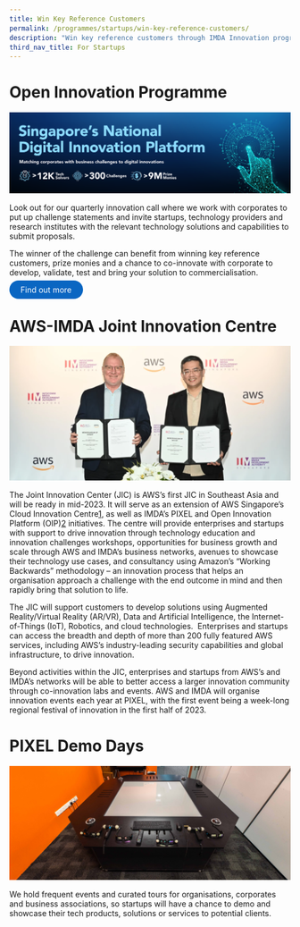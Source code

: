 ```yaml
---
title: Win Key Reference Customers
permalink: /programmes/startups/win-key-reference-customers/
description: "Win key reference customers through IMDA Innovation programme "
third_nav_title: For Startups
---
```

# Open Innovation Programme
![](/images/Programmes/OIP_Hero_banner.jpg)

Look out for our quarterly innovation call where we work with corporates to put up challenge statements and invite startups, technology providers and research institutes with the relevant technology solutions and capabilities to submit proposals. 

The winner of the challenge can benefit from winning key reference customers, prize monies and a chance to co-innovate with corporate to develop, validate, test and bring your solution to commercialisation. 

<a href="https://www.openinnovation.sg" target="_blank" style="background-color: #0A66C2; color: white; text-decoration: none; border-radius: 100px; padding-left: 20px; padding-right: 20px; padding-top:8px; padding-bottom:8px">Find out more</a>

# AWS-IMDA Joint Innovation Centre
![](/images/Programmes/AWS_JIC.png)

The Joint Innovation Center (JIC) is AWS’s first JIC in Southeast Asia and will be ready in mid-2023. It will serve as an extension of AWS Singapore’s Cloud Innovation Centre[1](https://www.imda.gov.sg/Content-and-News/Media-Releases-and-Speeches/Media-Releases/2022/IMDA-collaborates-with-Amazon-Web-Services-to-strengthen-Innovation-in-Singapore-and-Southeast-Asia#_ftn3), as well as IMDA’s PIXEL and Open Innovation Platform (OIP)[2](https://www.imda.gov.sg/Content-and-News/Media-Releases-and-Speeches/Media-Releases/2022/IMDA-collaborates-with-Amazon-Web-Services-to-strengthen-Innovation-in-Singapore-and-Southeast-Asia#_ftn4) initiatives. The centre will provide enterprises and startups with support to drive innovation through technology education and innovation challenges workshops, opportunities for business growth and scale through AWS and IMDA’s business networks, avenues to showcase their technology use cases, and consultancy using Amazon’s “Working Backwards” methodology – an innovation process that helps an organisation approach a challenge with the end outcome in mind and then rapidly bring that solution to life.

The JIC will support customers to develop solutions using Augmented Reality/Virtual Reality (AR/VR), Data and Artificial Intelligence, the Internet-of-Things (IoT), Robotics, and cloud technologies.  Enterprises and startups can access the breadth and depth of more than 200 fully featured AWS services, including AWS’s industry-leading security capabilities and global infrastructure, to drive innovation.

Beyond activities within the JIC, enterprises and startups from AWS’s and IMDA’s networks will be able to better access a larger innovation community through co-innovation labs and events. AWS and IMDA will organise innovation events each year at PIXEL, with the first event being a week-long regional festival of innovation in the first half of 2023.

# PIXEL Demo Days
![](/images/Programmes/Hologram_Table.jpg)

We hold frequent events and curated tours for organisations, corporates and business associations, so startups will have a chance to demo and showcase their tech products, solutions or services to potential clients.